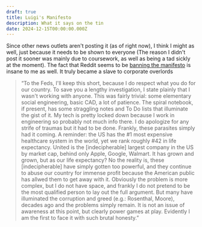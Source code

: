 ```yaml
---
draft: true
title: Luigi's Manifesto
description: What it says on the tin
date: 2024-12-15T00:00:00.000Z
---
```


Since other news outlets aren't posting it (as of right now), I think I might as well, just because it needs to be shown to everyone (The reason I didn't post it sooner was mainly due to coursework, as well as being a tad sickly at the moment). The fact that Reddit seems to be [banning the manifesto](https://www.theverge.com/2024/12/12/24319957/reddit-bans-posting-uhc-shooter-luigi-mangione-manifesto) is insane to me as well. It truly became a slave to corporate overlords

> “To the Feds, I'll keep this short, because I do respect what you do for our country. To save you a lengthy investigation, I state plainly that I wasn't working with anyone. This was fairly trivial: some elementary social engineering, basic CAD, a lot of patience. The spiral notebook, if present, has some straggling notes and To Do lists that illuminate the gist of it. My tech is pretty locked down because I work in engineering so probably not much info there. I do apologize for any strife of traumas but it had to be done. Frankly, these parasites simply had it coming. A reminder: the US has the #1 most expensive healthcare system in the world, yet we rank roughly #42 in life expectancy. United is the \[indecipherable] largest company in the US by market cap, behind only Apple, Google, Walmart. It has grown and grown, but as our life expectancy? No the reality is, these \[indecipherable] have simply gotten too powerful, and they continue to abuse our country for immense profit because the American public has allwed them to get away with it. Obviously the problem is more complex, but I do not have space, and frankly I do not pretend to be the most qualified person to lay out the full argument. But many have illuminated the corruption and greed (e.g.: Rosenthal, Moore), decades ago and the problems simply remain. It is not an issue of awareness at this point, but clearly power games at play. Evidently I am the first to face it with such brutal honesty.”
